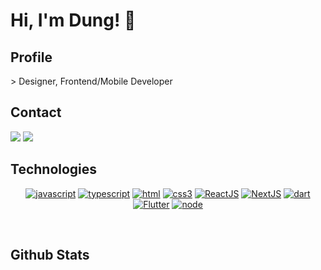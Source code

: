 <h1> Hi, I'm Dung! 👋</h1>
<!-- <img align='right' src="https://media.giphy.com/media/ieyl9zmCjO4b4t6qoY/giphy.gif" /> -->

## Profile

<!-- <p> > Studied Software Engineering at <a href="https://hcmuni.fpt.edu.vn/">FPT University</a> <img src="https://media.giphy.com/media/fYSnHlufseco8Fh93Z/giphy.gif" width="30"></p>-->
<p> > Designer, Frontend/Mobile Developer</p>
<!-- <img src="https://komarev.com/ghpvc/?username=dung170920" alt="dung170920" /> -->

## Contact

[![](https://img.shields.io/badge/Facebook-NguyenDung-%231877F2)](https://www.facebook.com/profile.php?id=100052504742756)
[![](https://img.shields.io/badge/Gmail-dungnguyen09172000%40gmail.com-red)](mailto:dungnguyen09172000@gmail.com)

## Technologies

<p align="center">
<a href="https://github.com/dung170920"><img src="https://img.shields.io/badge/JavaScript-f5f542.svg?style=for-the-badge&logo=javascript&logoColor=ffffff" alt="javascript"></a>
<a href="https://github.com/dung170920"><img src="https://img.shields.io/badge/TypeScript-blue.svg?style=for-the-badge&logo=typescript&logoColor=ffffff" alt="typescript"></a>
<a href="https://github.com/dung170920"><img src="https://img.shields.io/badge/HTML-orange.svg?style=for-the-badge&logo=html5&logoColor=ffffff" alt="html"></a>
<a href="https://github.com/dung170920"><img src="https://img.shields.io/badge/CSS3-3aabe8.svg?style=for-the-badge&logo=css3&logoColor=ffffff" alt="css3"></a>
<a href="https://github.com/dung170920"><img src="https://img.shields.io/badge/ReactJS-61DAFB.svg?style=for-the-badge&logo=React&logoColor=ffffff" alt="ReactJS"></a>
<a href="https://github.com/dung170920"><img src="https://img.shields.io/badge/NextJS-000000.svg?style=for-the-badge&logo=nextdotjs&logoColor=ffffff" alt="NextJS"></a>
<!-- <a href="https://github.com/dung170920"><img src="https://img.shields.io/badge/electron-47848f.svg?&style=for-the-badge&logo=electron&logoColor=white" alt="electron"></a> -->
<a href="https://github.com/dung170920"><img src="https://img.shields.io/badge/dart-0175C2.svg?style=for-the-badge&logo=dart&logoColor=ffffff" alt="dart"></a>
<a href="https://github.com/dung170920"><img src="https://img.shields.io/badge/Flutter-02569B.svg?style=for-the-badge&logo=Flutter&logoColor=ffffff" alt="Flutter"></a>
<a href="https://github.com/dung170920"><img src="https://img.shields.io/badge/node.js-%23339933.svg?&style=for-the-badge&logo=node.js&logoColor=white" alt="node"></a>
<!-- <a href="https://github.com/dung170920"><img src="https://img.shields.io/badge/PHP-777BB4.svg?&style=for-the-badge&logo=php&logoColor=white" alt="php"></a> -->
<!-- <a href="https://github.com/dung170920"><img src="https://img.shields.io/badge/Laravel-FF2D20.svg?&style=for-the-badge&logo=laravel&logoColor=white" alt="Laravel"></a> -->
  <br/>
<!--   <br/>
  <a href="https://github.com/dung170920"><img src="https://img.shields.io/badge/figma-F24E1E.svg?style=for-the-badge&logo=figma&logoColor=ffffff" alt="Figma"></a>
  <a href="https://github.com/dung170920"><img src="https://img.shields.io/badge/git-F05032.svg?style=for-the-badge&logo=git&logoColor=ffffff" alt="git"></a>
  <a href="https://github.com/dung170920"><img src="https://img.shields.io/badge/postman-FF6C37.svg?style=for-the-badge&logo=postman&logoColor=ffffff" alt="postman"></a>
  <a href="https://github.com/dung170920"><img src="https://img.shields.io/badge/firebase-FFCA28.svg?style=for-the-badge&logo=firebase&logoColor=ffffff" alt="firebase"></a>
  <a href="https://github.com/dung170920"><img src="https://img.shields.io/badge/mysql-4479A1.svg?style=for-the-badge&logo=mysql&logoColor=ffffff" alt="mysql"></a>
  <a href="https://github.com/dung170920"><img src="https://img.shields.io/badge/trello-0052CC.svg?style=for-the-badge&logo=trello&logoColor=ffffff" alt="trello"></a> -->
</p><br>

## Github Stats

<img src="https://github-readme-stats.vercel.app/api?username=dung170920&show_icons=true&theme=radical" alt=""/>

<img src="https://github-readme-stats.vercel.app/api/top-langs?username=dung170920&layout=donut-vertical&theme=radical" alt="" />
